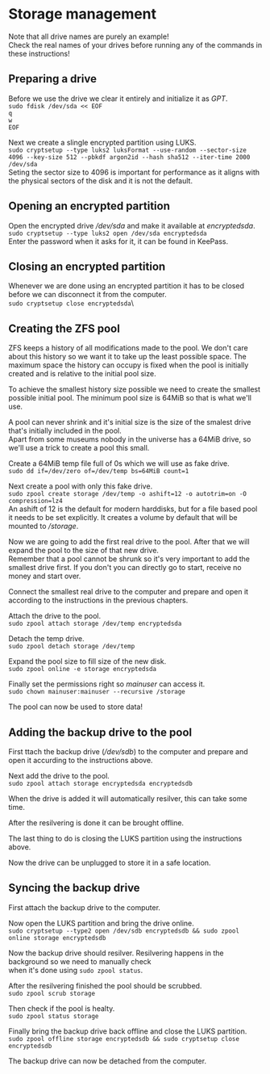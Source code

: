 # Storage management

Note that all drive names are purely an example!\
Check the real names of your drives before running any of the commands in these instructions!

## Preparing a drive
Before we use the drive we clear it entirely and initialize it as *GPT*.\
`sudo fdisk /dev/sda << EOF`\
`q`\
`w`\
`EOF`

Next we create a slingle encrypted partition using LUKS.\
`sudo cryptsetup --type luks2 luksFormat --use-random --sector-size 4096 --key-size 512 --pbkdf argon2id --hash sha512 --iter-time 2000 /dev/sda`\
Seting the sector size to 4096 is important for performance as it aligns with the physical sectors of the disk and it is not the default.

## Opening an encrypted partition
Open the encrypted drive */dev/sda* and make it available at *encryptedsda*.\
`sudo cryptsetup --type luks2 open /dev/sda encryptedsda`\
Enter the password when it asks for it, it can be found in KeePass.

## Closing an encrypted partition
Whenever we are done using an encrypted partition it has to be closed before we can disconnect it from the computer.\
`sudo cryptsetup close encryptedsda`\

## Creating the ZFS pool
ZFS keeps a history of all modifications made to the pool. We don't care about this history so we want it to take up the least possible space. The maximum space the history can occupy is fixed when the pool is initially created and is relative to the initial pool size.

To achieve the smallest history size possible we need to create the smallest possible initial pool. The minimum pool size is 64MiB so that is what we'll use.

A pool can never shrink and it's initial size is the size of the smalest drive that's initially included in the pool.\
Apart from some museums nobody in the universe has a 64MiB drive, so we'll use a trick to create a pool this small.

Create a 64MiB temp file full of 0s which we will use as fake drive.\
`sudo dd if=/dev/zero of=/dev/temp bs=64MiB count=1`

Next create a pool with only this fake drive.\
`sudo zpool create storage /dev/temp -o ashift=12 -o autotrim=on -O compression=lz4`\
An ashift of 12 is the default for modern harddisks, but for a file based pool it needs to be set explicitly. It creates a volume by default that will be mounted to */storage*.

Now we are going to add the first real drive to the pool. After that we will expand the pool to the size of that new drive.\
Remember that a pool cannot be shrunk so it's very important to add the smallest drive first. If you don't you can directly go to start, receive no money and start over.

Connect the smallest real drive to the computer and prepare and open it according to the instructions in the previous chapters.

Attach the drive to the pool.\
`sudo zpool attach storage /dev/temp encryptedsda`

Detach the temp drive.\
`sudo zpool detach storage /dev/temp`

Expand the pool size to fill size of the new disk.\
`sudo zpool online -e storage encryptedsda`

Finally set the permissions right so *mainuser* can access it.\
`sudo chown mainuser:mainuser --recursive /storage`

The pool can now be used to store data!

## Adding the backup drive to the pool
First ttach the backup drive (*/dev/sdb*) to the computer and prepare and open it accurding to the instructions above.

Next add the drive to the pool.\
`sudo zpool attach storage encryptedsda encryptedsdb`

When the drive is added it will automatically resilver, this can take some time.

After the resilvering is done it can be brought offline.

The last thing to do is closing the LUKS partition using the instructions above.

Now the drive can be unplugged to store it in a safe location.

## Syncing the backup drive
First attach the backup drive to the computer.

Now open the LUKS partition and bring the drive online.\
`sudo cryptsetup --type2 open /dev/sdb encryptedsdb && sudo zpool online storage encryptedsdb`

Now the backup drive should resilver.
Resilvering happens in the background so we need to manually check\
when it's done using `sudo zpool status`.

After the resilvering finished the pool should be scrubbed.\
`sudo zpool scrub storage`

Then check if the pool is healty.\
`sudo zpool status storage`

Finally bring the backup drive back offline and close the LUKS partition.\
`sudo zpool offline storage encryptedsdb && sudo cryptsetup close encryptedsdb`

The backup drive can now be detached from the computer.